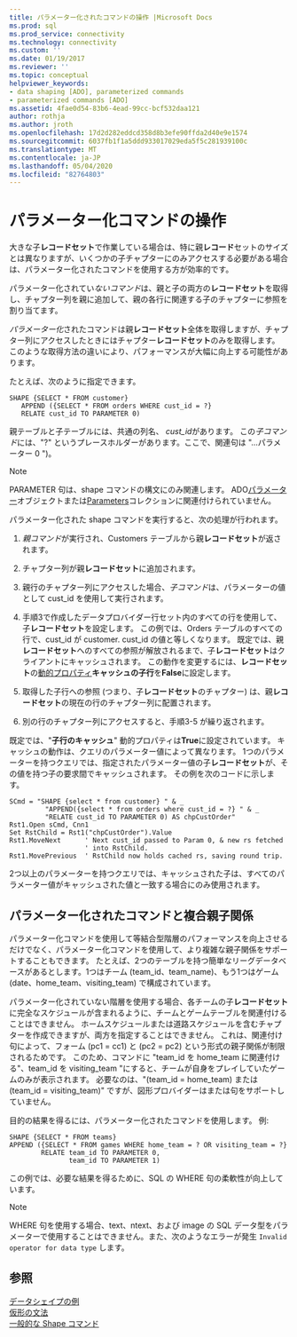 ```yaml
---
title: パラメーター化されたコマンドの操作 |Microsoft Docs
ms.prod: sql
ms.prod_service: connectivity
ms.technology: connectivity
ms.custom: ''
ms.date: 01/19/2017
ms.reviewer: ''
ms.topic: conceptual
helpviewer_keywords:
- data shaping [ADO], parameterized commands
- parameterized commands [ADO]
ms.assetid: 4fae0d54-83b6-4ead-99cc-bcf532daa121
author: rothja
ms.author: jroth
ms.openlocfilehash: 17d2d282eddcd358d8b3efe90ffda2d40e9e1574
ms.sourcegitcommit: 6037fb1f1a5ddd933017029eda5f5c281939100c
ms.translationtype: MT
ms.contentlocale: ja-JP
ms.lasthandoff: 05/04/2020
ms.locfileid: "82764803"
---
```

# <a name="operation-of-parameterized-commands"></a>パラメーター化コマンドの操作
大きな子**レコードセット**で作業している場合は、特に親**レコード**セットのサイズとは異なりますが、いくつかの子チャプターにのみアクセスする必要がある場合は、パラメーター化されたコマンドを使用する方が効率的です。  
  
 パラメーター化されてい*ないコマンド*は、親と子の両方の**レコードセット**を取得し、チャプター列を親に追加して、親の各行に関連する子のチャプターに参照を割り当てます。  
  
 *パラメーター化*されたコマンドは親**レコードセット**全体を取得しますが、チャプター列にアクセスしたときにはチャプター**レコードセット**のみを取得します。 このような取得方法の違いにより、パフォーマンスが大幅に向上する可能性があります。  
  
 たとえば、次のように指定できます。  
  
```  
SHAPE {SELECT * FROM customer}   
   APPEND ({SELECT * FROM orders WHERE cust_id = ?}   
   RELATE cust_id TO PARAMETER 0)  
```  
  
 親テーブルと子テーブルには、共通の列名、 *cust_id*があります。 この*子コマンド*には、"?" というプレースホルダーがあります。ここで、関連句は "...パラメーター 0 ")。  
  
> [!NOTE]
>  PARAMETER 句は、shape コマンドの構文にのみ関連します。 ADO[パラメーター](../../../ado/reference/ado-api/parameter-object.md)オブジェクトまたは[Parameters](../../../ado/reference/ado-api/parameters-collection-ado.md)コレクションに関連付けられていません。  
  
 パラメーター化された shape コマンドを実行すると、次の処理が行われます。  
  
1.  *親コマンド*が実行され、Customers テーブルから親**レコードセット**が返されます。  
  
2.  チャプター列が親**レコードセット**に追加されます。  
  
3.  親行のチャプター列にアクセスした場合、*子コマンド*は、パラメーターの値として cust_id を使用して実行されます。  
  
4.  手順3で作成したデータプロバイダー行セット内のすべての行を使用して、子**レコードセット**を設定します。 この例では、Orders テーブルのすべての行で、cust_id が customer. cust_id の値と等しくなります。 既定では、親**レコードセット**へのすべての参照が解放されるまで、子**レコードセット**はクライアントにキャッシュされます。 この動作を変更するには、**レコードセット**の[動的プロパティ](../../../ado/reference/ado-api/ado-dynamic-property-index.md)**キャッシュの子行**を**False**に設定します。  
  
5.  取得した子行への参照 (つまり、子**レコードセット**のチャプター) は、親**レコードセット**の現在の行のチャプター列に配置されます。  
  
6.  別の行のチャプター列にアクセスすると、手順3-5 が繰り返されます。  
  
 既定では、"**子行のキャッシュ**" 動的プロパティは**True**に設定されています。 キャッシュの動作は、クエリのパラメーター値によって異なります。 1つのパラメーターを持つクエリでは、指定されたパラメーター値の子**レコードセット**が、その値を持つ子の要求間でキャッシュされます。 その例を次のコードに示します。  
  
```  
SCmd = "SHAPE {select * from customer} " & _  
         "APPEND({select * from orders where cust_id = ?} " & _  
         "RELATE cust_id TO PARAMETER 0) AS chpCustOrder"  
Rst1.Open sCmd, Cnn1  
Set RstChild = Rst1("chpCustOrder").Value  
Rst1.MoveNext      ' Next cust_id passed to Param 0, & new rs fetched   
                   ' into RstChild.  
Rst1.MovePrevious  ' RstChild now holds cached rs, saving round trip.  
```  
  
 2つ以上のパラメーターを持つクエリでは、キャッシュされた子は、すべてのパラメーター値がキャッシュされた値と一致する場合にのみ使用されます。  
  
## <a name="parameterized-commands-and-complex-parent-child-relations"></a>パラメーター化されたコマンドと複合親子関係  
 パラメーター化コマンドを使用して等結合型階層のパフォーマンスを向上させるだけでなく、パラメーター化コマンドを使用して、より複雑な親子関係をサポートすることもできます。 たとえば、2つのテーブルを持つ簡単なリーグデータベースがあるとします。1つはチーム (team_id、team_name)、もう1つはゲーム (date、home_team、visiting_team) で構成されています。  
  
 パラメーター化されていない階層を使用する場合、各チームの子**レコードセット**に完全なスケジュールが含まれるように、チームとゲームテーブルを関連付けることはできません。 ホームスケジュールまたは道路スケジュールを含むチャプターを作成できますが、両方を指定することはできません。 これは、関連付け句によって、フォーム (pc1 = cc1) と (pc2 = pc2) という形式の親子関係が制限されるためです。 このため、コマンドに "team_id を home_team に関連付ける"、team_id を visiting_team "にすると、チームが自身をプレイしていたゲームのみが表示されます。 必要なのは、"(team_id = home_team) または (team_id = visiting_team)" ですが、図形プロバイダーはまたは句をサポートしていません。  
  
 目的の結果を得るには、パラメーター化されたコマンドを使用します。 例:  
  
```  
SHAPE {SELECT * FROM teams}   
APPEND ({SELECT * FROM games WHERE home_team = ? OR visiting_team = ?}   
        RELATE team_id TO PARAMETER 0,   
               team_id TO PARAMETER 1)   
```  
  
 この例では、必要な結果を得るために、SQL の WHERE 句の柔軟性が向上しています。  
  
> [!NOTE]
>  WHERE 句を使用する場合、text、ntext、および image の SQL データ型をパラメーターで使用することはできません。また、次のようなエラーが発生 `Invalid operator for data type` します。  
  
## <a name="see-also"></a>参照  
 [データシェイプの例](../../../ado/guide/data/data-shaping-example.md)   
 [仮形の文法](../../../ado/guide/data/formal-shape-grammar.md)   
 [一般的な Shape コマンド](../../../ado/guide/data/shape-commands-in-general.md)
